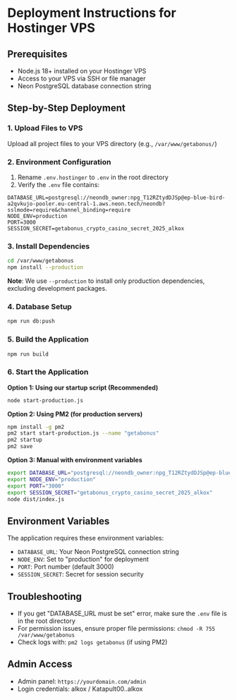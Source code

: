 # Deployment Instructions for Hostinger VPS

## Prerequisites
- Node.js 18+ installed on your Hostinger VPS
- Access to your VPS via SSH or file manager
- Neon PostgreSQL database connection string

## Step-by-Step Deployment

### 1. Upload Files to VPS
Upload all project files to your VPS directory (e.g., `/var/www/getabonus/`)

### 2. Environment Configuration
1. Rename `.env.hostinger` to `.env` in the root directory
2. Verify the `.env` file contains:
```
DATABASE_URL=postgresql://neondb_owner:npg_T12RZtydDJSp@ep-blue-bird-a2qvkujo-pooler.eu-central-1.aws.neon.tech/neondb?sslmode=require&channel_binding=require
NODE_ENV=production
PORT=3000
SESSION_SECRET=getabonus_crypto_casino_secret_2025_alkox
```

### 3. Install Dependencies
```bash
cd /var/www/getabonus
npm install --production
```

**Note**: We use `--production` to install only production dependencies, excluding development packages.

### 4. Database Setup
```bash
npm run db:push
```

### 5. Build the Application
```bash
npm run build
```

### 6. Start the Application

**Option 1: Using our startup script (Recommended)**
```bash
node start-production.js
```

**Option 2: Using PM2 (for production servers)**
```bash
npm install -g pm2
pm2 start start-production.js --name "getabonus"
pm2 startup
pm2 save
```

**Option 3: Manual with environment variables**
```bash
export DATABASE_URL="postgresql://neondb_owner:npg_T12RZtydDJSp@ep-blue-bird-a2qvkujo-pooler.eu-central-1.aws.neon.tech/neondb?sslmode=require&channel_binding=require"
export NODE_ENV="production"
export PORT="3000"
export SESSION_SECRET="getabonus_crypto_casino_secret_2025_alkox"
node dist/index.js
```

## Environment Variables
The application requires these environment variables:
- `DATABASE_URL`: Your Neon PostgreSQL connection string
- `NODE_ENV`: Set to "production" for deployment
- `PORT`: Port number (default 3000)
- `SESSION_SECRET`: Secret for session security

## Troubleshooting
- If you get "DATABASE_URL must be set" error, make sure the `.env` file is in the root directory
- For permission issues, ensure proper file permissions: `chmod -R 755 /var/www/getabonus`
- Check logs with: `pm2 logs getabonus` (if using PM2)

## Admin Access
- Admin panel: `https://yourdomain.com/admin`
- Login credentials: alkox / Katapult00..alkox